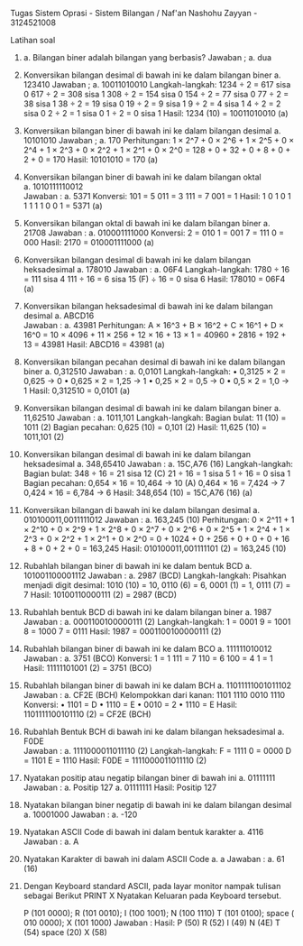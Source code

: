 Tugas Sistem Oprasi - Sistem Bilangan / Naf'an Nashohu Zayyan - 3124521008

Latihan soal 
1.  a. Bilangan biner adalah bilangan yang berbasis? 
    Jawaban ; a. dua 

2. Konversikan bilangan desimal di bawah ini ke dalam bilangan biner
	a. 123410 
  Jawaban ; a. 10011010010
  Langkah-langkah:
  1234 ÷ 2 = 617 sisa 0
  617 ÷ 2 = 308 sisa 1
  308 ÷ 2 = 154 sisa 0
  154 ÷ 2 = 77 sisa 0
  77 ÷ 2 = 38 sisa 1
  38 ÷ 2 = 19 sisa 0
  19 ÷ 2 = 9 sisa 1
  9 ÷ 2 = 4 sisa 1
  4 ÷ 2 = 2 sisa 0
  2 ÷ 2 = 1 sisa 0
  1 ÷ 2 = 0 sisa 1
  Hasil: 1234 (10) = 10011010010 (a)

3. Konversikan bilangan biner di bawah ini ke dalam bilangan desimal
    a. 10101010
    Jawaban ; a. 170
    Perhitungan:
    1 × 2^7 + 0 × 2^6 + 1 × 2^5 + 0 × 2^4 + 1 × 2^3 + 0 × 2^2 + 1 × 2^1 + 0 × 2^0
    = 128 + 0 + 32 + 0 + 8 + 0 + 2 + 0
    = 170
    Hasil: 10101010 = 170 (a)


4. Konversikan bilangan biner di bawah ini ke dalam bilangan oktal  
    a. 1010111110012  
    Jawaban : a. 5371
    Konversi:
    101 = 5
    011 = 3
    111 = 7
    001 = 1
    Hasil: 1 0 1 0 1 1 1 1 1 0 0 1 = 5371 (a)

5. Konversikan bilangan oktal di bawah ini ke dalam bilangan biner
    a. 21708
    Jawaban : a. 010001111000
    Konversi:
    2 = 010
    1 = 001
    7 = 111
    0 = 000
    Hasil: 2170 = 010001111000 (a)

6. Konversikan bilangan desimal di bawah ini ke dalam bilangan heksadesimal
    a. 178010 
    Jawaban : a. 06F4
    Langkah-langkah:
    1780 ÷ 16 = 111 sisa 4
    111 ÷ 16 = 6 sisa 15 (F)
    ÷ 16 = 0 sisa 6
    Hasil: 178010 = 06F4 (a)

7. Konversikan bilangan heksadesimal di bawah ini ke dalam bilangan desimal
    a. ABCD16    
    Jawaban : a. 43981
    Perhitungan:
    A × 16^3 + B × 16^2 + C × 16^1 + D × 16^0
    = 10 × 4096 + 11 × 256 + 12 × 16 + 13 × 1
    = 40960 + 2816 + 192 + 13
    = 43981
    Hasil: ABCD16 = 43981 (a)

8. Konversikan bilangan pecahan desimal di bawah ini ke dalam bilangan biner
    a. 0,312510 
    Jawaban : a. 0,0101
    Langkah-langkah:
    • 0,3125 × 2 = 0,625 → 0
    • 0,625 × 2 = 1,25 → 1
    • 0,25 × 2 = 0,5 → 0
    • 0,5 × 2 = 1,0 → 1
    Hasil: 0,312510 = 0,0101 (a)

9. Konversikan bilangan desimal di bawah ini ke dalam bilangan biner
    a. 11,62510 
    Jawaban : a. 1011,101
    Langkah-langkah:
    Bagian bulat: 11 (10) = 1011 (2)
    Bagian pecahan: 0,625 (10) = 0,101 (2)
    Hasil: 11,625 (10) = 1011,101 (2)

10. Konversikan bilangan desimal di bawah ini ke dalam bilangan heksadesimal
      a. 348,65410 
      Jawaban : a. 15C,A76 (16)
      Langkah-langkah:
      Bagian bulat: 348 ÷ 16 = 21 sisa 12 (C)
      21 ÷ 16 = 1 sisa 5
      1 ÷ 16 = 0 sisa 1  
      Bagian pecahan: 0,654 × 16 = 10,464 → 10 (A)
      0,464 × 16 = 7,424 → 7
      0,424 × 16 = 6,784 → 6
      Hasil: 348,654 (10) = 15C,A76 (16) (a)

11. Konversikan bilangan di bawah ini ke dalam bilangan desimal
      a. 010100011,0011111012 
      Jawaban : a. 163,245 (10)
      Perhitungan:
      0 × 2^11 + 1 × 2^10 + 0 × 2^9 + 1 × 2^8 + 0 × 2^7 + 0 × 2^6 + 0 × 2^5 + 1
      × 2^4 + 1 × 2^3 + 0 × 2^2 + 1 × 2^1 + 0 × 2^0
      = 0 + 1024 + 0 + 256 + 0 + 0 + 0 + 16 + 8 + 0 + 2 + 0
      = 163,245
      Hasil: 010100011,001111101 (2) = 163,245 (10)

12. Rubahlah bilangan biner di bawah ini ke dalam bentuk BCD
      a. 101001100001112 
      Jawaban : a. 2987 (BCD)
      Langkah-langkah:
      Pisahkan menjadi digit desimal: 1010 (10) = 10, 0110 (6) = 6, 0001 (1) = 1,
      0111 (7) = 7
      Hasil: 10100110000111 (2) = 2987 (BCD)

13. Rubahlah bentuk BCD di bawah ini ke dalam bilangan biner
      a. 1987 
      Jawaban : a. 0001100100000111 (2)
      Langkah-langkah:
      1 = 0001
      9 = 1001
      8 = 1000
      7 = 0111
      Hasil: 1987 = 0001100100000111 (2)

14. Rubahlah bilangan biner di bawah ini ke dalam BCO
      a. 111111010012 
      Jawaban : a. 3751 (BCO)
      Konversi:
      1 = 1
      111 = 7
      110 = 6
      100 = 4
      1 = 1
      Hasil: 11111101001 (2) = 3751 (BCO)

15. Rubahlah bilangan biner di bawah ini ke dalam BCH
      a. 11011111001011102 
      Jawaban : a. CF2E (BCH)
      Kelompokkan dari kanan: 1101 1110 0010 1110
      Konversi:
      • 1101 = D
      • 1110 = E
      • 0010 = 2
      • 1110 = E
      Hasil: 1101111100101110 (2) = CF2E (BCH)

16. Rubahlah Bentuk BCH di bawah ini ke dalam bilangan heksadesimal
      a. F0DE 	
      Jawaban : a. 1111000011011110 (2)
      Langkah-langkah:
      F = 1111
      0 = 0000
      D = 1101
      E = 1110
      Hasil: F0DE = 1111000011011110 (2)

17. Nyatakan positip atau negatip bilangan biner di bawah ini
      a. 01111111 
      Jawaban : a. Positip 127
      a. 01111111
      Hasil: Positip 127

18. Nyatakan bilangan biner negatip di bawah ini ke dalam bilangan desimal
      a. 10001000 
Jawaban : a. -120

19. Nyatakan ASCII Code di bawah ini dalam bentuk karakter
      a. 4116 
Jawaban : a. A

20. Nyatakan Karakter di bawah ini dalam ASCII Code
      a. a 
Jawaban : a. 61 (16)

21. Dengan Keyboard standard ASCII, pada layar monitor nampak tulisan sebagai
    Berikut PRINT X
    Nyatakan Keluaran pada Keyboard tersebut.
    	
    P (101 0000); R (101 0010); I (100 1001); N (100 1110)
    T (101 0100); space ( 010 0000); X (101 1000)
    Jawaban : 
    Hasil:
    P (50)
    R (52)
    I (49)
    N (4E)
    T (54)
    space (20)
    X (58)




